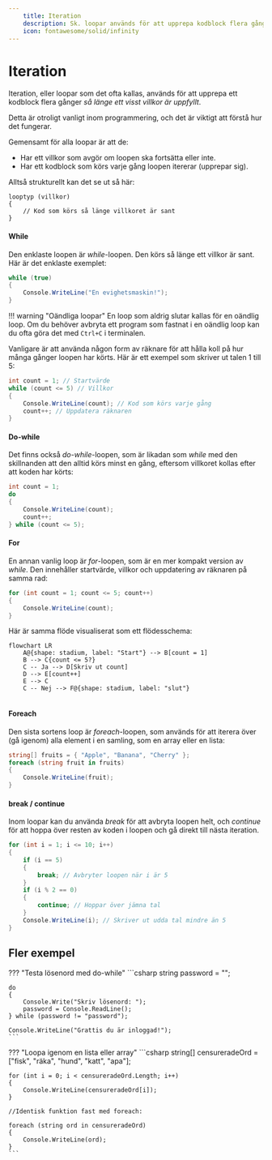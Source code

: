 ```yaml
---
    title: Iteration
    description: Sk. loopar används för att upprepa kodblock flera gånger.
    icon: fontawesome/solid/infinity
---
```


# Iteration

Iteration, eller loopar som det ofta kallas, används för att upprepa ett kodblock flera gånger *så länge ett visst villkor är uppfyllt*. 

Detta är otroligt vanligt inom programmering, och det är viktigt att förstå hur det fungerar.

Gemensamt för alla loopar är att de:

* Har ett villkor som avgör om loopen ska fortsätta eller inte.
* Har ett kodblock som körs varje gång loopen itererar (upprepar sig).

Alltså strukturellt kan det se ut så här:

```
looptyp (villkor)
{
    // Kod som körs så länge villkoret är sant
}
```

#### While

Den enklaste loopen är *while*-loopen. Den körs så länge ett villkor är sant. Här är det enklaste exemplet:

```csharp
while (true)
{
    Console.WriteLine("En evighetsmaskin!");
}
```
!!! warning "Oändliga loopar"
    En loop som aldrig slutar kallas för en oändlig loop. Om du behöver avbryta ett program som fastnat i en oändlig loop kan du ofta göra det med `Ctrl+C` i terminalen.

Vanligare är att använda någon form av räknare för att hålla koll på hur många gånger loopen har körts. Här är ett exempel som skriver ut talen 1 till 5:

```csharp
int count = 1; // Startvärde
while (count <= 5) // Villkor
{
    Console.WriteLine(count); // Kod som körs varje gång
    count++; // Uppdatera räknaren
}
```

#### Do-while

Det finns också *do-while*-loopen, som är likadan som *while* med den skillnanden att den alltid körs minst en gång, eftersom villkoret kollas efter att koden har körts:

```csharp
int count = 1;
do
{
    Console.WriteLine(count);
    count++;
} while (count <= 5);
```

#### For

En annan vanlig loop är *for*-loopen, som är en mer kompakt version av *while*. Den innehåller startvärde, villkor och uppdatering av räknaren på samma rad:

```csharp
for (int count = 1; count <= 5; count++)
{
    Console.WriteLine(count);
}
```

Här är samma flöde visualiserat som ett flödesschema:

```mermaid
flowchart LR
    A@{shape: stadium, label: "Start"} --> B[count = 1]
    B --> C{count <= 5?}
    C -- Ja --> D[Skriv ut count]
    D --> E[count++]
    E --> C
    C -- Nej --> F@{shape: stadium, label: "slut"}
    
```

#### Foreach

Den sista sortens loop är *foreach*-loopen, som används för att iterera över (gå igenom) alla element i en samling, som en array eller en lista:

```csharp
string[] fruits = { "Apple", "Banana", "Cherry" };
foreach (string fruit in fruits)
{
    Console.WriteLine(fruit);
}
```

#### break / continue

Inom loopar kan du använda *break* för att avbryta loopen helt, och *continue* för att hoppa över resten av koden i loopen och gå direkt till nästa iteration.

```csharp
for (int i = 1; i <= 10; i++)
{
    if (i == 5)
    {
        break; // Avbryter loopen när i är 5
    }
    if (i % 2 == 0)
    {
        continue; // Hoppar över jämna tal
    }
    Console.WriteLine(i); // Skriver ut udda tal mindre än 5
}
```

## Fler exempel

??? "Testa lösenord med do-while"
    ```csharp
    string password = "";

    do
    {
        Console.Write("Skriv lösenord: ");
        password = Console.ReadLine();
    } while (password != "password");

    Console.WriteLine("Grattis du är inloggad!");
    ```

??? "Loopa igenom en lista eller array"
    ```csharp
    string[] censureradeOrd = ["fisk", "räka", "hund", "katt", "apa"];

    for (int i = 0; i < censureradeOrd.Length; i++)
    {
        Console.WriteLine(censureradeOrd[i]);
    }

    //Identisk funktion fast med foreach:

    foreach (string ord in censureradeOrd)
    {
        Console.WriteLine(ord);
    }
    ```

